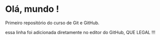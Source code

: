 # Olá, mundo !
 Primeiro repositório do curso de Git e GitHub.
 
essa linha foi adicionada diretamente no editor do GitHub, QUE LEGAL !!!

